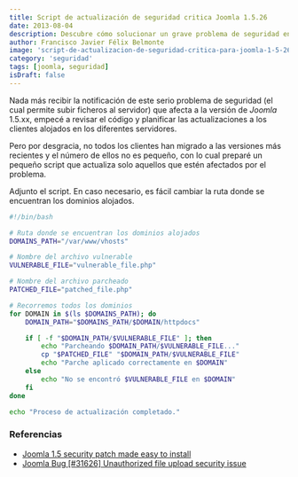 ```yaml
---
title: Script de actualización de seguridad critica Joomla 1.5.26
date: 2013-08-04
description: Descubre cómo solucionar un grave problema de seguridad en Joomla 1.5.26 con un script diseñado para proteger tus servidores y mantener tus sitios seguros.
author: Francisco Javier Félix Belmonte
image: 'script-de-actualizacion-de-seguridad-critica-para-joomla-1-5-26'
category: 'seguridad'
tags: [joomla, seguridad]
isDraft: false
---
```


Nada más recibir la notificación de este serio problema de seguridad (el cual permite subir ficheros al servidor) que afecta a la versión de *Joomla* 1.5.xx, empecé a revisar el código y planificar las actualizaciones a los clientes alojados en los diferentes servidores.

Pero por desgracia, no todos los clientes han migrado a las versiones más recientes y el número de ellos no es pequeño, con lo cual preparé un pequeño script que actualiza solo aquellos que estén afectados por el problema.

Adjunto el script. En caso necesario, es fácil cambiar la ruta donde se encuentran los dominios alojados.

```bash
#!/bin/bash

# Ruta donde se encuentran los dominios alojados
DOMAINS_PATH="/var/www/vhosts"

# Nombre del archivo vulnerable
VULNERABLE_FILE="vulnerable_file.php"

# Nombre del archivo parcheado
PATCHED_FILE="patched_file.php"

# Recorremos todos los dominios
for DOMAIN in $(ls $DOMAINS_PATH); do
    DOMAIN_PATH="$DOMAINS_PATH/$DOMAIN/httpdocs"

    if [ -f "$DOMAIN_PATH/$VULNERABLE_FILE" ]; then
        echo "Parcheando $DOMAIN_PATH/$VULNERABLE_FILE..."
        cp "$PATCHED_FILE" "$DOMAIN_PATH/$VULNERABLE_FILE"
        echo "Parche aplicado correctamente en $DOMAIN"
    else
        echo "No se encontró $VULNERABLE_FILE en $DOMAIN"
    fi
done

echo "Proceso de actualización completado."
```

### Referencias

- [Joomla 1.5 security patch made easy to install](http://anything-digital.com/blog/security-updates/joomla-updates/joomla-15-security-patch-made-easy-to-install.html)
- [Joomla Bug [#31626] Unauthorized file upload security issue](http://joomlacode.org/gf/project/joomla/tracker/?action=TrackerItemEdit&tracker_item_id=31626)
